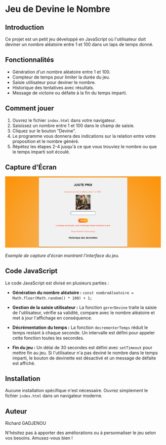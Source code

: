 # Jeu de Devine le Nombre

## Introduction

Ce projet est un petit jeu développé en JavaScript où l'utilisateur doit deviner un nombre aléatoire entre 1 et 100 dans un laps de temps donné.

## Fonctionnalités

- Génération d'un nombre aléatoire entre 1 et 100.
- Compteur de temps pour limiter la durée du jeu.
- Saisie utilisateur pour deviner le nombre.
- Historique des tentatives avec résultats.
- Message de victoire ou défaite à la fin du temps imparti.

## Comment jouer

1. Ouvrez le fichier `index.html` dans votre navigateur.
2. Saisissez un nombre entre 1 et 100 dans le champ de saisie.
3. Cliquez sur le bouton "Devine".
4. Le programme vous donnera des indications sur la relation entre votre proposition et le nombre généré.
5. Répétez les étapes 2-4 jusqu'à ce que vous trouviez le nombre ou que le temps imparti soit écoulé.

## Capture d'Écran

![Capture d'écran du jeu](Javascript/jeu.png)

*Exemple de capture d'écran montrant l'interface du jeu.*

## Code JavaScript

Le code JavaScript est divisé en plusieurs parties :

- **Génération du nombre aléatoire :** `const nombreAleatoire = Math.floor(Math.random() * 100) + 1;`

- **Gestion de la saisie utilisateur :** La fonction `gererDevine` traite la saisie de l'utilisateur, vérifie sa validité, compare avec le nombre aléatoire et met à jour l'affichage en conséquence.

- **Décrémentation du temps :** La fonction `decrementerTemps` réduit le temps restant à chaque seconde. Un intervalle est défini pour appeler cette fonction toutes les secondes.

- **Fin du jeu :** Un délai de 30 secondes est défini avec `setTimeout` pour mettre fin au jeu. Si l'utilisateur n'a pas deviné le nombre dans le temps imparti, le bouton de devinette est désactivé et un message de défaite est affiché.

## Installation

Aucune installation spécifique n'est nécessaire. Ouvrez simplement le fichier `index.html` dans un navigateur moderne.

## Auteur

Richard GADJENOU

N'hésitez pas à apporter des améliorations ou à personnaliser le jeu selon vos besoins. Amusez-vous bien !

